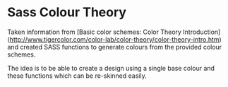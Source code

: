 Sass Colour Theory
==================

Taken information from [Basic color schemes: Color Theory Introduction]
(http://www.tigercolor.com/color-lab/color-theory/color-theory-intro.htm)
and created SASS functions to generate colours from the provided colour
schemes.

The idea is to be able to create a design using a single base colour and
these functions which can be re-skinned easily.
